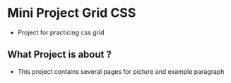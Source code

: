 # Mini Project Grid CSS
- Project for practicing css grid
## What Project is about ?
- This project contains several pages for picture and example paragraph 
